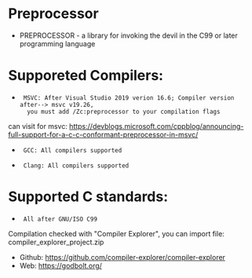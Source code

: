 # Preprocessor
 *  PREPROCESSOR - a library for invoking the devil in the C99 or later programming language
 
 # Supporeted Compilers:
 *      MSVC: After Visual Studio 2019 verion 16.6;	Compiler version after--> msvc v19.26, 
         you must add /Zc:preprocessor to your compilation flags
 can visit for msvc: https://devblogs.microsoft.com/cppblog/announcing-full-support-for-a-c-c-conformant-preprocessor-in-msvc/
 
 *      GCC: All compilers supported
 *      Clang: All compilers supported
 
 # Supported C standards:
 *      All after GNU/ISO C99
 
 Compilation checked with "Compiler Explorer", you can import file: compiler_explorer_project.zip
 * Github: https://github.com/compiler-explorer/compiler-explorer
 * Web: https://godbolt.org/
